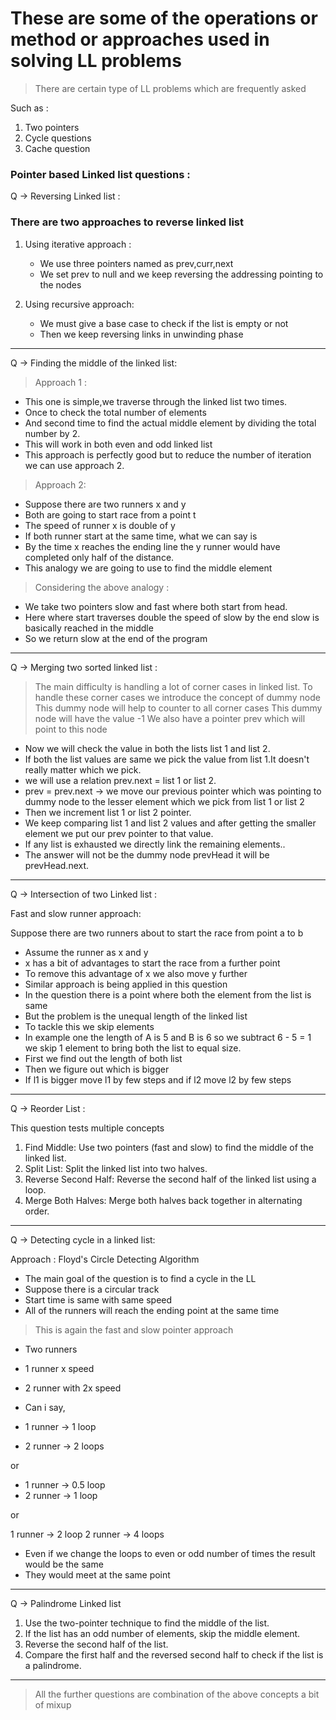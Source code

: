 # These are some of the operations or method or approaches used in solving LL problems

> There are certain type of LL problems which are frequently asked

Such as :

1. Two pointers
2. Cycle questions
3. Cache question

### Pointer based Linked list questions :

Q -> Reversing Linked list :

### There are two approaches to reverse linked list

1. Using iterative approach : 
    - We use three pointers named as prev,curr,next 
    - We set prev to null and we keep reversing the addressing pointing to the nodes

2. Using recursive approach:
    - We must give a base case to check if the list is empty or not
    - Then we keep reversing links in unwinding phase

------------------------------------------------------------------------------------------------------------------------

Q -> Finding the middle of the linked list:


> Approach 1 :

- This one is simple,we traverse through the linked list two times.
- Once to check the total number of elements
- And second time to find the actual middle element by dividing the total number by 2.
- This will work in both even and odd linked list
- This approach is perfectly good but to reduce the number of iteration we can use approach 2.

> Approach 2:

- Suppose there are two runners x and y
- Both are going to start race from a point t
- The speed of runner x is double of y
- If both runner start at the same time, what we can say is
- By the time x reaches the ending line the y runner would have completed only half of the distance.
- This analogy we are going to use to find the middle element

> Considering the above analogy :

- We take two pointers slow and fast where both start from head.
- Here where start traverses double the speed of slow by the end slow is basically reached in the middle
- So we return slow at the end of the program

------------------------------------------------------------------------------------------------------------------------

Q -> Merging two sorted linked list :


> The main difficulty is handling a lot of corner cases in linked list.
> To handle these corner cases we introduce the concept of dummy node
> This dummy node will help to counter to all corner cases
> This dummy node will have the value -1
> We also have a pointer prev which will point to this node


- Now we will check the value in both the lists list 1 and list 2.
- If both the list values are same we pick the value from list 1.It doesn't really matter which we pick.
- we will use a relation prev.next = list 1 or list 2.
- prev = prev.next -> we move our previous pointer which was pointing to dummy node to the lesser element which we pick from list 1 or list 2
- Then we increment list 1 or list 2 pointer.
- We keep comparing list 1 and list 2 values and after getting the smaller element we put our prev pointer to that value.
- If any list is exhausted we directly link the remaining elements..
- The answer will not be the dummy node prevHead it will be prevHead.next.


-------------------------------------------------------------------------------------------------------------------------

Q -> Intersection of two Linked list :

Fast and slow runner approach:

Suppose there are two runners about to start the race from point a to b

- Assume the runner as x and y
- x has a bit of advantages to start the race from a further point
- To remove this advantage of x we also move y further
- Similar approach is being applied in this question
- In the question there is a point where both the element from the list is same
- But the problem is the unequal length of the linked list
- To tackle this we skip elements
- In example one the length of A is 5 and B is 6 so we subtract 6 - 5 = 1 we skip 1 element to bring both the list to equal size.
- First we find out the length of both list
- Then we figure out which is bigger
- If l1 is bigger move l1 by few steps and if l2 move l2 by few steps

-------------------------------------------------------------------------------------------------------------------------

Q -> Reorder List :

This question tests multiple concepts  

1. Find Middle: Use two pointers (fast and slow) to find the middle of the linked list.
2. Split List: Split the linked list into two halves.
3. Reverse Second Half: Reverse the second half of the linked list using a loop.
4. Merge Both Halves: Merge both halves back together in alternating order.

-------------------------------------------------------------------------------------------------------------------------


Q -> Detecting cycle in a linked list:

Approach : Floyd's Circle Detecting Algorithm

- The main goal of the question is to find a cycle in the LL
- Suppose there is a circular track
- Start time is same with same speed
- All of the runners will reach the ending point at the same time

> This is again the fast and slow pointer approach

- Two runners
- 1 runner x speed
- 2 runner with 2x speed

- Can i say,
- 1 runner -> 1 loop
- 2 runner -> 2 loops

or

- 1 runner -> 0.5 loop
- 2 runner -> 1 loop

or

1 runner -> 2 loop
2 runner -> 4 loops

- Even if we change the loops to even or odd number of times the result would be the same
- They would meet at the same point 

------------------------------------------------------------------------------------------------------------------------

Q -> Palindrome Linked list 

1. Use the two-pointer technique to find the middle of the list.
2. If the list has an odd number of elements, skip the middle element.
3. Reverse the second half of the list.
4. Compare the first half and the reversed second half to check if the list is a palindrome.

-----------------------------------------------------------------------------------------------------------------------

> All the further questions are combination of the above concepts a bit of mixup
